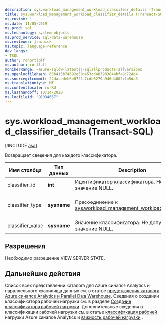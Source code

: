 ```yaml
---
description: sys.workload_management_workload_classifier_details (Transact-SQL)
title: sys.workload_management_workload_classifier_details (Transact-SQL) | Документация Майкрософт
ms.custom: ''
ms.date: 11/05/2019
ms.prod: sql
ms.technology: system-objects
ms.prod_service: sql-data-warehouse
ms.reviewer: jrasnick
ms.topic: language-reference
dev_langs:
- TSQL
author: ronortloff
ms.author: rortloff
monikerRange: =azure-sqldw-latest||=sqlallproducts-allversions
ms.openlocfilehash: 63b415b74692e58b453cd483983844bfa9d724d4
ms.sourcegitcommit: 22dacedeb6e8721e7cdb6279a946d4002cfb5da3
ms.translationtype: MT
ms.contentlocale: ru-RU
ms.lasthandoff: 10/14/2020
ms.locfileid: "92034657"
---
```

# <a name="sysworkload_management_workload_classifier_details-transact-sql"></a>sys.workload_management_workload_classifier_details (Transact-SQL)

[!INCLUDE [asa](../../includes/applies-to-version/asa.md)]

  Возвращает сведения для каждого классификатора.  
  
|Имя столбца|Тип данных|Description|Диапазон|  
|-----------------|---------------|-----------------|-----------|
|classifier_id|**int**|Идентификатор классификатора.  Не допускает значение NULL.|
|classifier_type|**sysname**|Присоединение к [sys.workload_management_workload_classifiers](sys-workload-management-workload-classifiers-transact-sql.md).|`membername`</br>`wlm_label`</br>`wlm_context`</br>`start_time`</br>`end_time`|
|classifier_value|**sysname**|Значение классификатора. Не допускает значение NULL.||

## <a name="permissions"></a>Разрешения

Необходимо разрешение VIEW SERVER STATE.

## <a name="next-steps"></a>Дальнейшие действия
  
Список всех представлений каталога для Azure синапсе Analytics и параллельного хранилища данных см. в статье [представления каталога Azure синапсе Analytics и Parallel Data Warehouse](../../relational-databases/system-catalog-views/sql-data-warehouse-and-parallel-data-warehouse-catalog-views.md). Сведения о создании классификатора рабочей нагрузки см. в разделе [Создание классификатора рабочей нагрузки](../../t-sql/statements/create-workload-classifier-transact-sql.md). Дополнительные сведения о классификации рабочей нагрузки см. в статье [классификация рабочей](/azure/sql-data-warehouse/sql-data-warehouse-workload-classification) нагрузки Azure синапсе Analytics и [важность рабочей нагрузки](/azure/sql-data-warehouse/sql-data-warehouse-workload-classification) .
